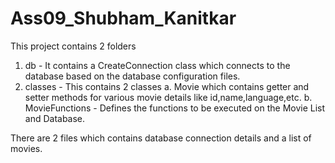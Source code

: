 # Ass09_Shubham_Kanitkar

This project contains 2 folders
1. db - It contains a CreateConnection class which connects to the database based on the database configuration files.
2. classes - This contains 2 classes 
             a. Movie which contains getter and setter methods for various movie details like id,name,language,etc.
             b. MovieFunctions - Defines the functions to be executed on the Movie List and Database.
          

There are 2 files which contains database connection details and a list of movies.
